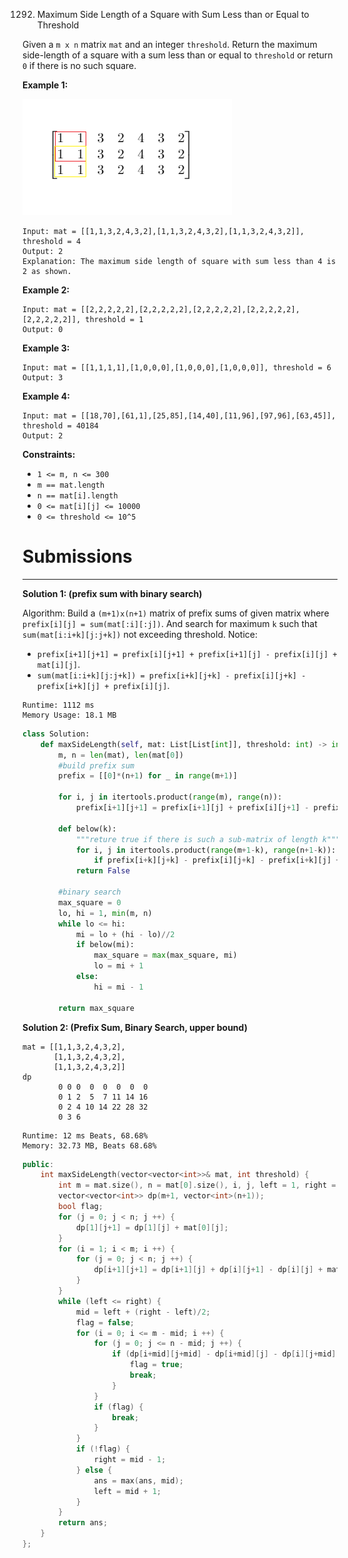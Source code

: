 1292. Maximum Side Length of a Square with Sum Less than or Equal to Threshold

Given a `m x n` matrix `mat` and an integer `threshold`. Return the maximum side-length of a square with a sum less than or equal to `threshold` or return `0` if there is no such square.

 

**Example 1:**

![1292_e1.png](img/1292_e1.png)

```
Input: mat = [[1,1,3,2,4,3,2],[1,1,3,2,4,3,2],[1,1,3,2,4,3,2]], threshold = 4
Output: 2
Explanation: The maximum side length of square with sum less than 4 is 2 as shown.
```

**Example 2:**
```
Input: mat = [[2,2,2,2,2],[2,2,2,2,2],[2,2,2,2,2],[2,2,2,2,2],[2,2,2,2,2]], threshold = 1
Output: 0
```

**Example 3:**
```
Input: mat = [[1,1,1,1],[1,0,0,0],[1,0,0,0],[1,0,0,0]], threshold = 6
Output: 3
```

**Example 4:**
```
Input: mat = [[18,70],[61,1],[25,85],[14,40],[11,96],[97,96],[63,45]], threshold = 40184
Output: 2
```

**Constraints:**

* `1 <= m, n <= 300`
* `m == mat.length`
* `n == mat[i].length`
* `0 <= mat[i][j] <= 10000`
* `0 <= threshold <= 10^5`

# Submissions
---
**Solution 1: (prefix sum with binary search)**

Algorithm:
Build a `(m+1)x(n+1)` matrix of prefix sums of given matrix where `prefix[i][j] = sum(mat[:i][:j])`. And search for maximum `k` such that `sum(mat[i:i+k][j:j+k])` not exceeding threshold. Notice:

* `prefix[i+1][j+1] = prefix[i][j+1] + prefix[i+1][j] - prefix[i][j] + mat[i][j]`.
* `sum(mat[i:i+k][j:j+k]) = prefix[i+k][j+k] - prefix[i][j+k] - prefix[i+k][j] + prefix[i][j]`.

```
Runtime: 1112 ms
Memory Usage: 18.1 MB
```
```python
class Solution:
    def maxSideLength(self, mat: List[List[int]], threshold: int) -> int:
        m, n = len(mat), len(mat[0])
        #build prefix sum 
        prefix = [[0]*(n+1) for _ in range(m+1)]

        for i, j in itertools.product(range(m), range(n)):
            prefix[i+1][j+1] = prefix[i+1][j] + prefix[i][j+1] - prefix[i][j] + mat[i][j]

        def below(k): 
            """reture true if there is such a sub-matrix of length k"""
            for i, j in itertools.product(range(m+1-k), range(n+1-k)):
                if prefix[i+k][j+k] - prefix[i][j+k] - prefix[i+k][j] + prefix[i][j] <= threshold: return True
            return False 

        #binary search
        max_square = 0
        lo, hi = 1, min(m, n)
        while lo <= hi: 
            mi = lo + (hi - lo)//2
            if below(mi):
                max_square = max(max_square, mi)
                lo = mi + 1
            else:
                hi = mi - 1

        return max_square
```

**Solution 2: (Prefix Sum, Binary Search, upper bound)**

    mat = [[1,1,3,2,4,3,2],
           [1,1,3,2,4,3,2],
           [1,1,3,2,4,3,2]]
    dp
            0 0 0  0  0  0  0  0
            0 1 2  5  7 11 14 16
            0 2 4 10 14 22 28 32
            0 3 6

```
Runtime: 12 ms Beats, 68.68%
Memory: 32.73 MB, Beats 68.68%
```
```c++
public:
    int maxSideLength(vector<vector<int>>& mat, int threshold) {
        int m = mat.size(), n = mat[0].size(), i, j, left = 1, right = min(m, n), mid, ans = 0;
        vector<vector<int>> dp(m+1, vector<int>(n+1));
        bool flag;
        for (j = 0; j < n; j ++) {
            dp[1][j+1] = dp[1][j] + mat[0][j];
        }
        for (i = 1; i < m; i ++) {
            for (j = 0; j < n; j ++) {
                dp[i+1][j+1] = dp[i+1][j] + dp[i][j+1] - dp[i][j] + mat[i][j];
            }
        }
        while (left <= right) {
            mid = left + (right - left)/2;
            flag = false;
            for (i = 0; i <= m - mid; i ++) {
                for (j = 0; j <= n - mid; j ++) {
                    if (dp[i+mid][j+mid] - dp[i+mid][j] - dp[i][j+mid] + dp[i][j] <= threshold) {
                        flag = true;
                        break;
                    }
                }
                if (flag) {
                    break;
                }
            }
            if (!flag) {
                right = mid - 1;
            } else {
                ans = max(ans, mid);
                left = mid + 1;
            }
        }
        return ans;
    }
};
```
